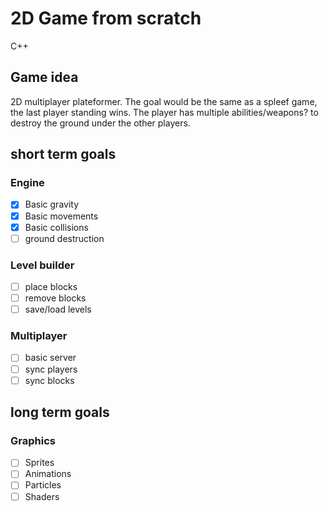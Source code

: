 # 2D Game from scratch

C++

## Game idea

2D multiplayer plateformer.
The goal would be the same as a spleef game, the last player standing wins.
The player has multiple abilities/weapons? to destroy the ground under the other players.

## short term goals

### Engine
- [x] Basic gravity
- [x] Basic movements
- [x] Basic collisions
- [ ] ground destruction

### Level builder
- [ ] place blocks
- [ ] remove blocks
- [ ] save/load levels

### Multiplayer
- [ ] basic server
- [ ] sync players
- [ ] sync blocks

## long term goals

### Graphics
- [ ] Sprites
- [ ] Animations
- [ ] Particles
- [ ] Shaders
